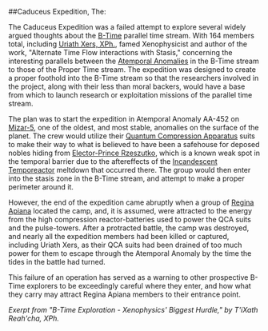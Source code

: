 ##Caduceus Expedition, The:

The Caduceus Expedition was a failed attempt to explore several widely argued thoughts about the [B-Time](B-Time) parallel time stream. With 164 members total, including [Uriath Xers, XPh.](Uriath%20Xers,%20XPh.), famed Xenophysicist and author of the work, "Alternate Time Flow interactions with Stasis," concerning the interesting parallels between the [Atemporal Anomalies](Atemporal%20Anomaly) in the B-Time stream to those of the Proper Time stream. The expedition was designed to create a proper foothold into the B-Time stream so that the researchers involved in the project, along with their less than moral backers, would have a base from which to launch research or exploitation missions of the parallel time stream.

The plan was to start the expedition in Atemporal Anomaly AA-452 on [Mizar-5](Mizar-5), one of the oldest, and most stable, anomalies on the surface of the planet. The crew would utilize their [Quantum Compression Apparatus](Quantum%20Compression%20Apparatus%20(QCA)) suits to make their way to what is believed to have been a safehouse for deposed nobles hiding from [Elector-Prince Rzeszutko](Elector-Prince%20Rzeszutko), which is a known weak spot in the temporal barrier due to the aftereffects of the [Incandescent Temporeactor](Incandescent%20Temporeactor) meltdown that occurred there. The group would then enter into the stasis zone in the B-Time stream, and attempt to make a proper perimeter around it. 

However, the end of the expedition came abruptly when a group of [Regina Apiana](Regina%20Apiana) located the camp, and, it is assumed, were attracted to the energy from the high compression reactor-batteries used to power the QCA suits and the pulse-towers. After a protracted battle, the camp was destroyed, and nearly all the expedition members had been killed or captured, including Uriath Xers, as their QCA suits had been drained of too much power for them to escape through the Atemporal Anomaly by the time the tides in the battle had turned. 

This failure of an operation has served as a warning to other prospective B-Time explorers to be exceedingly careful where they enter, and how what they carry may attract Regina Apiana members to their entrance point.


*Exerpt from "B-Time Exploration - Xenophysics' Biggest Hurdle," by T'iXath Reah'cha, XPh.*